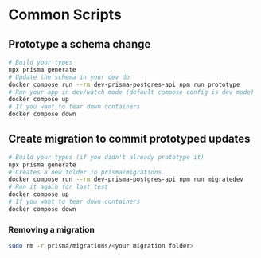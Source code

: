 # Common Scripts
## Prototype a schema change
```bash
# Build your types
npx prisma generate
# Update the schema in your dev db
docker compose run --rm dev-prisma-postgres-api npm run prototype
# Run your app in dev/watch mode (default compose config is dev mode)
docker compose up
# If you want to tear down containers
docker compose down
```

## Create migration to commit prototyped updates
```bash
# Build your types (if you didn't already prototype it)
npx prisma generate
# Creates a new folder in prisma/migrations
docker compose run --rm dev-prisma-postgres-api npm run migratedev
# Run it again for last test
docker compose up
# If you want to tear down containers
docker compose down
```

### Removing a migration
```bash
sudo rm -r prisma/migrations/<your migration folder>
```
